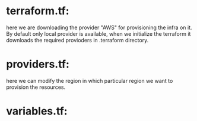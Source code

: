 # terraform.tf: 
here we are downloading the provider "AWS" for provisioning the infra on it. By default only local provider is available, 
when we initialize the terraform it downloads the required provioders in .terraform directory.


# providers.tf:
here we can modify the region in which particular region we want to provision the resources.

# variables.tf:






